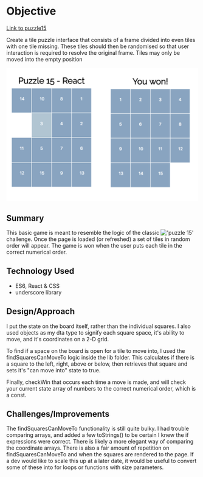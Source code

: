 # Objective

[Link to puzzle15](https://pshoe.github.io/puzzle15_code_test/)

Create a tile puzzle interface that consists of a frame divided into even tiles with one tile missing. These tiles should then be randomised so that user interaction is required to resolve the original frame. Tiles may only be moved into the empty position

![](https://github.com/PShoe/puzzle15_code_test/blob/master/reactpuzzle.png)

## Summary

This basic game is meant to resemble the logic of the classic  !['puzzle 15'](https://en.wikipedia.org/wiki/15_puzzle) challenge. Once the page is loaded (or refreshed) a set of tiles in random order will appear. The game is won when the user puts each tile in the correct numerical order.

## Technology Used

* ES6, React & CSS
* underscore library

## Design/Approach

I put the state on the board itself, rather than the individual squares. I also used objects as my dta type to signify each square space, it's ability to move, and it's coordinates on a 2-D grid.

To find if a space on the board is open for a tile to move into, I used the findSquaresCanMoveTo logic inside the lib folder. This calculates if there is a square to the left, right, above or below, then retrieves that square and sets it's "can move into" state to true.

Finally, checkWin that occurs each time a move is made, and will check your current state array of numbers to the correct numerical order, which is a const.

## Challenges/Improvements

The findSquaresCanMoveTo functionality is still quite bulky. I had trouble comparing arrays, and added a few toStrings() to be certain I knew the if expressions were correct. There is likely a more elegant way of comparing the coordinate arrays. There is also a fair amount of repetition on findSquaresCanMoveTo and when the squares are rendered to the page. If a dev would like to scale this up at a later date, it would be useful to convert some of these into for loops or functions with size parameters.
